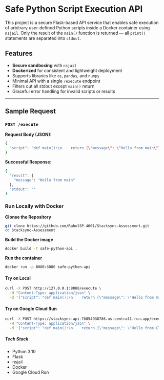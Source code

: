 # Safe Python Script Execution API

This project is a secure Flask-based API service that enables safe execution of arbitrary user-defined Python scripts inside a Docker container using `nsjail`. Only the result of the `main()` function is returned — all `print()` statements are separated into `stdout`.

## Features

- **Secure sandboxing** with `nsjail`
- **Dockerized** for consistent and lightweight deployment
- Supports libraries like `os`, `pandas`, and `numpy`
- Minimal API with a single `/execute` endpoint
- Filters out all stdout except `main()` return
- Graceful error handling for invalid scripts or results

---

## Sample Request

### `POST /execute`

**Request Body (JSON):**

```bash
{
  "script": "def main():\n    return {\"message\": \"Hello from main\"}\n\nimport json\nprint(json.dumps(main()))"
}
```

**Successful Response:**

```bash
{
  "result": {
    "message": "Hello from main"
  },
  "stdout": ""
}
```

### Run Locally with Docker

**Clonse the Repository**

```bash
git clone https://github.com/RahulSP-4601/Stacksync-Assessment.git
cd Stacksync-Assessment
```

**Build the Docker image**

```bash
docker build -t safe-python-api .
```

**Run the container**

```bash
docker run -p 8080:8080 safe-python-api
```

#### Try on Local

```bash
curl -X POST http://127.0.0.1:8080/execute \
  -H "Content-Type: application/json" \
  -d '{"script": "def main():\n    return {\"message\": \"Hello from main\"}\n\nimport json\nprint(json.dumps(main()))"}'
```

#### Try on Google Cloud Run

```bash
curl -X POST https://stacksync-api-76854938786.us-central1.run.app/execute \
  -H "Content-Type: application/json" \
  -d '{"script": "def main():\n    return {\"message\": \"Hello from Cloud Run\"}\n\nimport json\nprint(json.dumps(main()))"}'
```

##### Tech Stack

- Python 3.10
- Flask
- nsjail
- Docker
- Google Cloud Run

